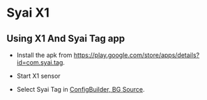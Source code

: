 # Syai X1

## Using X1 And Syai Tag app

- Install the apk from <https://play.google.com/store/apps/details?id=com.syai.tag>.

- Start X1 sensor

- Select Syai Tag in [ConfigBuilder, BG Source](../Configuration/Config-Builder.md#bg-source).
